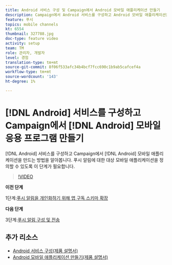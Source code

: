 ```yaml
---
title: Android 서비스 구성 및 Campaign에서 Android 모바일 애플리케이션 만들기
description: Campaign에서 Android 서비스를 구성하고 Android 모바일 애플리케이션을 만드는 방법을 알아봅니다. 푸시 알림의 대상으로 Neotrip 앱을 정의하는 데 필요합니다.
feature: 푸시
topics: mobile channels
kt: 6554
thumbnail: 327788.jpg
doc-type: feature video
activity: setup
team: TM
role: 관리자, 개발자
level: 경험
translation-type: tm+mt
source-git-commit: 8f06f533afc34b4bcf7fcc690c1b9ab5cafcef4a
workflow-type: tm+mt
source-wordcount: '143'
ht-degree: 1%

---
```



# [!DNL Android] 서비스를 구성하고 Campaign에서 [!DNL Android] 모바일 응용 프로그램 만들기

[!DNL Android] 서비스를 구성하고 Campaign에서 [!DNL Android] 모바일 애플리케이션을 만드는 방법을 알아봅니다. 푸시 알림에 대한 대상 모바일 애플리케이션을 정의할 수 있도록 이 단계가 필요합니다.

>[!VIDEO](https://video.tv.adobe.com/v/327788?quality=12)

**이전 단계**

1단계:[푸시 알림을 개인화하기 위해 앱 구독 스키마 확장](/help/tutorial-getting-started-with-push-notifications-for-android/extending-the-app-subscription-schema.md)

**다음 단계**

3단계:[푸시 알림 구성 및 전송](/help/tutorial-getting-started-with-push-notifications-for-android/configuring-and-sending-push-notifications.md)

## 추가 리소스

* [Android 서비스 구성(제품 설명서)](https://experienceleague.adobe.com/docs/campaign-classic/using/sending-messages/sending-push-notifications/configure-the-mobile-app/configuring-the-mobile-application-android.html#configuring-android-service)
* [Android 모바일 애플리케이션 만들기(제품 설명서)](https://experienceleague.adobe.com/docs/campaign-classic/using/sending-messages/sending-push-notifications/configure-the-mobile-app/configuring-the-mobile-application-android.html#creating-android-app)
